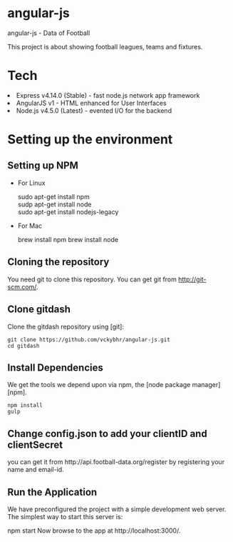 # angular-js
angular-js - Data of Football

This project is about showing football leagues, teams and fixtures. 

<h1>Tech</h1>

<li>Express v4.14.0 (Stable) - fast node.js network app framework</li>
<li>AngularJS v1 - HTML enhanced for User Interfaces</li>
<li>Node.js v4.5.0 (Latest) - evented I/O for the backend</li>

<h1>Setting up the environment</h1>

<h2>Setting up NPM</h2>

<ul>
<li>For Linux</li>

  sudo apt-get install npm <br>
  sudp apt-get install node <br>
  sudo apt-get install nodejs-legacy <br>

<li>For Mac</li>

   brew install npm
   brew install node
</ul>

<h2>Cloning the repository</h2>

You need git to clone this repository. You can get git from http://git-scm.com/.

<h2>Clone gitdash</h2>

Clone the gitdash repository using [git]:

	git clone https://github.com/vckybhr/angular-js.git
	cd gitdash
<h2>Install Dependencies</h2>

We get the tools we depend upon via npm, the [node package manager][npm].

	npm install
	gulp 

<h2>Change config.json to add your clientID and clientSecret</h2>
	you can get it from http://api.football-data.org/register by registering your name and email-id.

<h2>Run the Application</h2>

We have preconfigured the project with a simple development web server. The simplest way to start this server is:

npm start
Now browse to the app at http://localhost:3000/.
